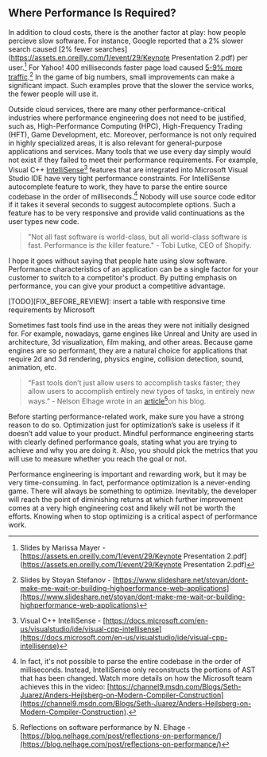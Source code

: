 ## Where Performance Is Required?

In addition to cloud costs, there is the another factor at play: how people percieve slow software. For instance, Google reported that a 2% slower search caused [2% fewer searches](https://assets.en.oreilly.com/1/event/29/Keynote Presentation 2.pdf) per user.[^3] For Yahoo! 400 milliseconds faster page load caused [5-9% more traffic](https://www.slideshare.net/stoyan/dont-make-me-wait-or-building-highperformance-web-applications).[^4] In the game of big numbers, small improvements can make a significant impact. Such examples prove that the slower the service works, the fewer people will use it. 

Outside cloud services, there are many other performance-critical industries where performance engineering does not need to be justified, such as, High-Performance Computing (HPC), High-Frequency Trading (HFT), Game Development, etc. Moreover, performance is not only required in highly specialized areas, it is also relevant for general-purpose applications and services. Many tools that we use every day simply would not exist if they failed to meet their performance requirements. For example, Visual C++ [IntelliSense](https://docs.microsoft.com/en-us/visualstudio/ide/visual-cpp-intellisense)[^2] features that are integrated into Microsoft Visual Studio IDE have very tight performance constraints. For IntelliSense autocomplete feature to work, they have to parse the entire source codebase in the order of milliseconds.[^5] Nobody will use source code editor if it takes it several seconds to suggest autocomplete options. Such a feature has to be very responsive and provide valid continuations as the user types new code.

> "Not all fast software is world-class, but all world-class software is fast. Performance is _the_ killer feature." - Tobi Lutke, CEO of Shopify.

I hope it goes without saying that people hate using slow software. Performance characteristics of an application can be a single factor for your customer to switch to a competitor's product. By putting emphasis on performance, you can give your product a competitive advantage.

[TODO][FIX_BEFORE_REVIEW]: insert a table with responsive time requirements by Microsoft

Sometimes fast tools find use in the areas they were not initially designed for. For example, nowadays, game engines like Unreal and Unity are used in architecture, 3d visualization, film making, and other areas. Because game engines are so performant, they are a natural choice for applications that require 2d and 3d rendering, physics engine, collision detection, sound, animation, etc.

> “Fast tools don’t just allow users to accomplish tasks faster; they allow users to accomplish entirely new types of tasks, in entirely new ways.” - Nelson Elhage wrote in an [article](https://blog.nelhage.com/post/reflections-on-performance/)[^1]on his blog.

Before starting performance-related work, make sure you have a strong reason to do so. Optimization just for optimization’s sake is useless if it doesn’t add value to your product. Mindful performance engineering starts with clearly defined performance goals, stating what you are trying to achieve and why you are doing it. Also, you should pick the metrics that you will use to measure whether you reach the goal or not.

Performance engineering is important and rewarding work, but it may be very time-consuming. In fact, performance optimization is a never-ending game. There will always be something to optimize. Inevitably, the developer will reach the point of diminishing returns at which further improvement comes at a very high engineering cost and likely will not be worth the efforts. Knowing when to stop optimizing is a critical aspect of performance work. 

[^1]: Reflections on software performance by N. Elhage - [https://blog.nelhage.com/post/reflections-on-performance/](https://blog.nelhage.com/post/reflections-on-performance/)
[^2]: Visual C++ IntelliSense - [https://docs.microsoft.com/en-us/visualstudio/ide/visual-cpp-intellisense](https://docs.microsoft.com/en-us/visualstudio/ide/visual-cpp-intellisense)
[^3]: Slides by Marissa Mayer - [https://assets.en.oreilly.com/1/event/29/Keynote Presentation 2.pdf](https://assets.en.oreilly.com/1/event/29/Keynote Presentation 2.pdf)
[^4]: Slides by Stoyan Stefanov - [https://www.slideshare.net/stoyan/dont-make-me-wait-or-building-highperformance-web-applications](https://www.slideshare.net/stoyan/dont-make-me-wait-or-building-highperformance-web-applications)
[^5]: In fact, it's not possible to parse the entire codebase in the order of milliseconds. Instead, IntelliSense only reconstructs the portions of AST that has been changed. Watch more details on how the Microsoft team achieves this in the video: [https://channel9.msdn.com/Blogs/Seth-Juarez/Anders-Hejlsberg-on-Modern-Compiler-Construction](https://channel9.msdn.com/Blogs/Seth-Juarez/Anders-Hejlsberg-on-Modern-Compiler-Construction).
